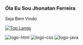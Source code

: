 ### Óla Eu Sou Jhonatan Ferreira
<p>Seja Bem Vindo</p>

[![Top Langs](https://github-readme-stats.vercel.app/api/top-langs/?username=Jhow99&layout=compact&theme=react&hide_border=true)](https://github.com/Jhow99/)
<br>
<div alingh itens>
  <img src="https://img.shields.io/badge/HTML5-E34F26?style=for-the-badge&logo=html5&logoColor=orange" alt="logo-html"/>
  <img src="https://img.shields.io/badge/CSS3-643B9F?style=for-the-badge&logo=css3&logoColor=purple" alt="logo-css"/>
  <img src="https://img.shields.io/badge/JavaScript-F7DF1E?style=for-the-badge&logo=javascript&logoColor=black" alt="logo-java"/>
</div>


